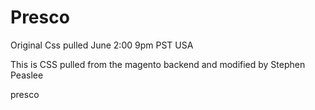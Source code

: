 Presco
======
<p>Original Css pulled June 2:00 9pm PST USA</p>
<p>This is CSS pulled from the magento backend and modified by Stephen Peaslee</p>
presco
